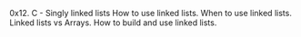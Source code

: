 0x12. C - Singly linked lists
How to use linked lists.
When to use linked lists.
Linked lists vs Arrays.
How to build and use linked lists.
